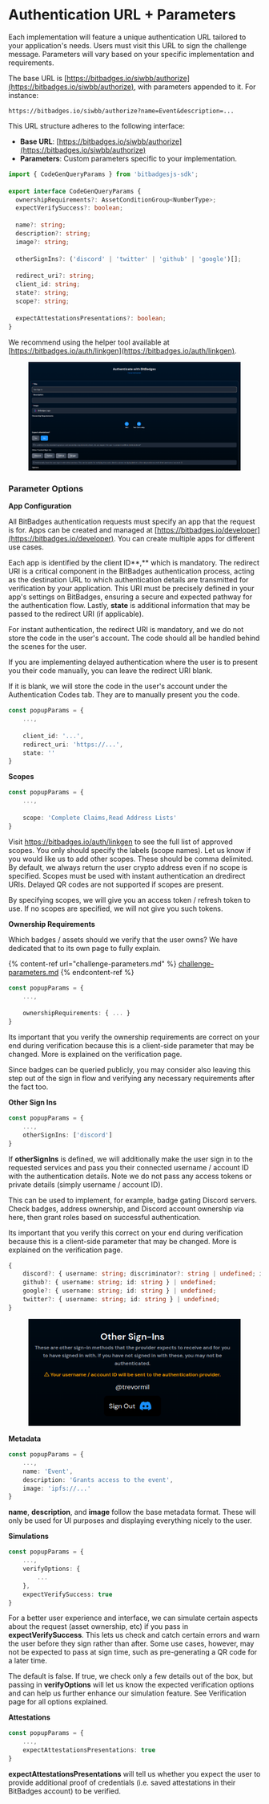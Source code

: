 # Authentication URL + Parameters

Each implementation will feature a unique authentication URL tailored to your application's needs. Users must visit this URL to sign the challenge message. Parameters will vary based on your specific implementation and requirements.

The base URL is [https://bitbadges.io/siwbb/authorize](https://bitbadges.io/siwbb/authorize), with parameters appended to it. For instance:

```vbnet
https://bitbadges.io/siwbb/authorize?name=Event&description=...
```

This URL structure adheres to the following interface:

* **Base URL**: [https://bitbadges.io/siwbb/authorize](https://bitbadges.io/siwbb/authorize)
* **Parameters**: Custom parameters specific to your implementation.

```typescript
import { CodeGenQueryParams } from 'bitbadgesjs-sdk';

export interface CodeGenQueryParams {
  ownershipRequirements?: AssetConditionGroup<NumberType>;
  expectVerifySuccess?: boolean;

  name?: string;
  description?: string;
  image?: string;

  otherSignIns?: ('discord' | 'twitter' | 'github' | 'google')[];

  redirect_uri?: string;
  client_id: string;
  state?: string;
  scope?: string;

  expectAttestationsPresentations?: boolean;
}
```

We recommend using the helper tool available at [https://bitbadges.io/auth/linkgen](https://bitbadges.io/auth/linkgen).

<figure><img src="../../.gitbook/assets/image (4).png" alt=""><figcaption></figcaption></figure>

### **Parameter Options**

**App Configuration**

All BitBadges authentication requests must specify an app that the request is for. Apps can be created and managed at [https://bitbadges.io/developer](https://bitbadges.io/developer). You can create multiple apps for different use cases.

Each app is identified by the client ID**,** which is mandatory. The redirect URI is a critical component in the BitBadges authentication process, acting as the destination URL to which authentication details are transmitted for verification by your application. This URI must be precisely defined in your app's settings on BitBadges, ensuring a secure and expected pathway for the authentication flow. Lastly, **state** is additional information that may be passed to the redirect URI (if applicable).

For instant authentication, the redirect URI is mandatory, and we do not store the code in the user's account. The code should all be handled behind the scenes for the user.

If you are implementing delayed authentication where the user is to present you their code manually, you can leave the redirect URI blank.

If it is blank, we will store the code in the user's account under the Authentication Codes tab. They are to manually present you the code.

```typescript
const popupParams = {
    ...,

    client_id: '...',
    redirect_uri: 'https://...',
    state: ''
}
```

**Scopes**

```typescript
const popupParams = {
    ...,

    scope: 'Complete Claims,Read Address Lists'
}
```

Visit https://bitbadges.io/auth/linkgen to see the full list of approved scopes. You only should specify the labels (scope names). Let us know if you would like us to add other scopes. These should be comma delimited. By default, we always return the user crypto address even if no scope is specified. Scopes must be used with instant authentication an dredirect URIs. Delayed QR codes are not supported if scopes are present.

By specifying scopes, we will give you an access token / refresh token to use. If no scopes are specified, we will not give you such tokens.

**Ownership Requirements**

Which badges / assets should we verify that the user owns? We have dedicated that to its own page to fully explain.

{% content-ref url="challenge-parameters.md" %}
[challenge-parameters.md](challenge-parameters.md)
{% endcontent-ref %}

```typescript
const popupParams = {
    ...,

    ownershipRequirements: { ... }
}
```

Its important that you verify the ownership requirements are correct on your end during verification because this is a client-side parameter that may be changed. More is explained on the verification page.

Since badges can be queried publicly, you may consider also leaving this step out of the sign in flow and verifying any necessary requirements after the fact too.&#x20;

**Other Sign Ins**

```typescript
const popupParams = {
    ...,
    otherSignIns: ['discord']
}
```

If **otherSignIns** is defined, we will additionally make the user sign in to the requested services and pass you their connected username / account ID with the authentication details. Note we do not pass any access tokens or private details (simply username / account ID).

This can be used to implement, for example, badge gating Discord servers. Check badges, address ownership, and Discord account ownership via here, then grant roles based on successful authentication.

Its important that you verify this correct on your end during verification because this is a client-side parameter that may be changed. More is explained on the verification page.

```typescript
{
    discord?: { username: string; discriminator?: string | undefined; id: string } | undefined;
    github?: { username: string; id: string } | undefined;
    google?: { username: string; id: string } | undefined;
    twitter?: { username: string; id: string } | undefined;
}
```

<figure><img src="../../.gitbook/assets/image (2) (1) (1) (1) (1) (1) (1) (1) (1) (1) (1).png" alt=""><figcaption></figcaption></figure>

**Metadata**

```typescript
const popupParams = {
    ...,
    name: 'Event',
    description: 'Grants access to the event',
    image: 'ipfs://...'
}
```

**name**, **description**, and **image** follow the base metadata format. These will only be used for UI purposes and displaying everything nicely to the user.

**Simulations**

```typescript
const popupParams = {
    ...,
    verifyOptions: {
        ...
    },
    expectVerifySuccess: true
}
```

For a better user experience and interface, we can simulate certain aspects about the request (asset ownership, etc) if you pass in **expectVerifySuccess**. This lets us check and catch certain errors and warn the user before they sign rather than after. Some use cases, however, may not be expected to pass at sign time, such as pre-generating a QR code for a later time.

The default is false. If true, we check only a few details out of the box, but passing in **verifyOptions** will let us know the expected verification options and can help us further enhance our simulation feature. See Verification page for all options explained.

**Attestations**

```typescript
const popupParams = {
    ...,
    expectAttestationsPresentations: true
}
```

**expectAttestationsPresentations** will tell us whether you expect the user to provide additional proof of credentials (i.e. saved attestations in their BitBadges account) to be verified.
